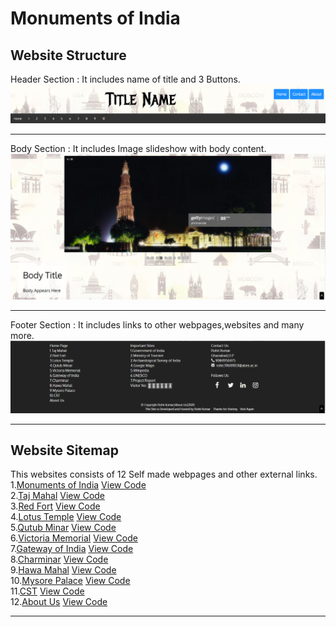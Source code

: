 # Monuments of India
## Website Structure
Header Section : It includes name of title and 3 Buttons.
<img src = 'readme-materials/header.png'>
************************************************************
Body Section : It includes Image slideshow with body content.
<img src = 'readme-materials/body.png'>
***********************************************************
Footer Section : It includes links to other webpages,websites and many more.
<img src = 'readme-materials/footer.png'>
************************************************************
## Website Sitemap
This websites consists of 12 Self made webpages and other external links.\
1.[Monuments of India](https://rk2962002.github.io/monuments/monuments.html)	[View Code](monuments.html)\
2.[Taj Mahal](https://rk2962002.github.io/monuments/tajmahal.html)	[View Code](tajmahal.html)\
3.[Red Fort](https://rk2962002.github.io/monuments/redfort.html)	[View Code](redfort.html)\
4.[Lotus Temple](https://rk2962002.github.io/monuments/lotustemple.html)	[View Code](lotustemple.html)\
5.[Qutub Minar](https://rk2962002.github.io/monuments/qutubminar.html)	[View Code](qutubminar.html)\
6.[Victoria Memorial](https://rk2962002.github.io/monuments/victoriamemorial.html)	[View Code](victoriamemorial.html)\
7.[Gateway of India](https://rk2962002.github.io/monuments/gatewayofindia.html)	[View Code](gatewayofindia.html)\
8.[Charminar](https://rk2962002.github.io/monuments/charminar.html)	[View Code](charminar.html)\
9.[Hawa Mahal](https://rk2962002.github.io/monuments/hawamahal.html)	[View Code](hawamahal.html)\
10.[Mysore Palace](https://rk2962002.github.io/monuments/mysorepalace.html)	[View Code](mysorepalace.html)\
11.[CST](https://rk2962002.github.io/monuments/cst.html)	[View Code](cst.html)\
12.[About Us](https://rk2962002.github.io/monuments/about.html)	[View Code](about.html)
************************************************************